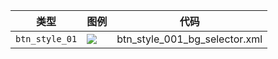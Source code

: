 类型 	| 图例 		| 代码
--- 	| --- 		| ---
`btn_style_01` | ![](file:./btn_style_001.png) | btn_style_001_bg_selector.xml
